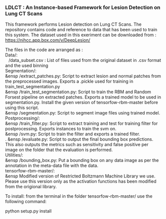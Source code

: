### LDLCT : An Instance-based Framework for Lesion Detection on Lung CT Scans

This framework performs Lesion detection on Lung CT Scans. The repository contains code and reference to data that has been used to train this system. The dataset used in this exeriment can be downloaded from : https://nihcc.app.box.com/v/DeepLesion/

The files in the code are arranged as :<br>
Data/: <br>
&ensp;	/data_subset.csv : List of files used from the original dataset in .csv format and the used binning<br>
Segmentation/:<br>
&ensp	/extract_patches.py: Script to extract lesion and normal patches from the preprocessed images. Exports a .pickle used for training in train_test_segmentation.py<br>
&ensp	/train_test_segmentation.py: Script to train the RBM and Random Forsest pipeline on extracted patches. Exports a trained model to be used in segmentation.py. Install the given version of tensorfow-rbm-master before using this script.<br>
&ensp	/segmentation.py: Script to segment image files using trained model.<br>
Postprocessing/:<br>
&ensp	/train_filter.py: Script to extract training and test for training filter for postprocessing. Exports instances to train the svm on.<br>
&ensp	/svm.py: Script to train the filter and exports a trained filter.<br>.
&ensp	/evaluate.py: Script to output the final bounding box predictions. This also outputs the metrics such as sensitivity and false positive per image on the folder that the evaluation is performed.<br>
Utilities/:<br>
&ensp	/bounding_box.py: Put a bounding box on any data image as per the annotation in the meta-data file with the data.<br>
tensorfow-rbm-master/:<br>
&ensp	Modified version of Restricted Boltzmann Machine Library we use. Please use this version only as the activation functions has been
		modified from the origional library.<br>

To install: from the terminal in the folder tensorfow-rbm-master/ use the following command:

python setup.py install


